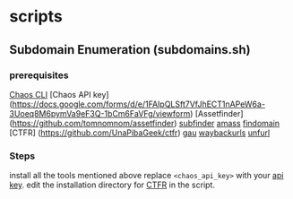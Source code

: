 # scripts
## Subdomain Enumeration (subdomains.sh)
### prerequisites
[Chaos CLI](https://github.com/projectdiscovery/chaos-client)
[Chaos API key] (https://docs.google.com/forms/d/e/1FAIpQLSft7VfJhECT1nAPeW6a-3Uoeq8M6pymVa9eF3Q-1bCm6FaVFg/viewform)
[Assetfinder] (https://github.com/tomnomnom/assetfinder)
[subfinder](https://github.com/projectdiscovery/subfinder)
[amass](https://github.com/OWASP/Amass/)
[findomain](https://github.com/Findomain/Findomain)
[CTFR] (https://github.com/UnaPibaGeek/ctfr)
[gau](https://github.com/lc/gau)
[waybackurls](https://github.com/tomnomnom/waybackurls)
[unfurl](https://github.com/tomnomnom/unfurl)

### Steps
install all the tools mentioned above
replace `<chaos_api_key>` with your [api key](https://docs.google.com/forms/d/e/1FAIpQLSft7VfJhECT1nAPeW6a-3Uoeq8M6pymVa9eF3Q-1bCm6FaVFg/viewform).
edit the installation directory for [CTFR](https://github.com/UnaPibaGeek/ctfr) in the script.

